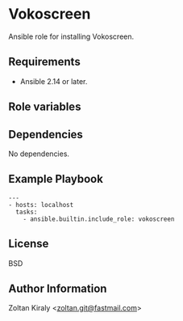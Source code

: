 Vokoscreen
==========

Ansible role for installing Vokoscreen.

Requirements
------------

- Ansible 2.14 or later.

Role variables
--------------

Dependencies
------------

No dependencies.

Example Playbook
----------------

```
---
- hosts: localhost
  tasks:
    - ansible.builtin.include_role: vokoscreen
```

License
-------

BSD

Author Information
------------------

Zoltan Kiraly &lt;zoltan.git@fastmail.com&gt;